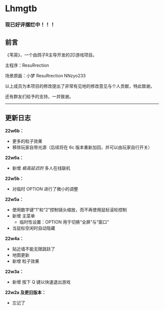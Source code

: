 # Lhmgtb

### 现已好评摆烂中！！！

## 前言

《苇萸》，一个由鸽子R主导开发的2D游戏项目。


主程序：ResuRrection

场景原画：小梦 ResuRrection NNzyo233

以上成员为本项目的修改提出了非常有见地的修改意见与个人贡献，特此致谢。

还有群友们给予的支持，一并致谢。

****

## 更新日志


**22w6b：**

- 更多的粒子效果
- 移除玩家自带光源（后续将在 6c 版本重新加回，并可以由玩家自行开关）


**22w6a：**

- 新增 *极高延迟的* 多人在线联机


**22w5b：**

- 对临时 OPTION 进行了微小的调整


**22w5a：**

- 使用数字键“1”和“2”控制镜头缩放，而不再使用鼠标滚轮控制
- 新增 主菜单
    - 临时性设置：OPTION 用于切换“全屏”与“窗口”
- 当鼠标空闲时自动隐藏


**22w4a：**

- 贴近墙不能无限跳跃了
- 地图更新
- 新增 粒子效果


**22w3a：**

- 新增 按下 Q 键以快速退出游戏



**22w2a 及更旧版本：**

- 忘记了
